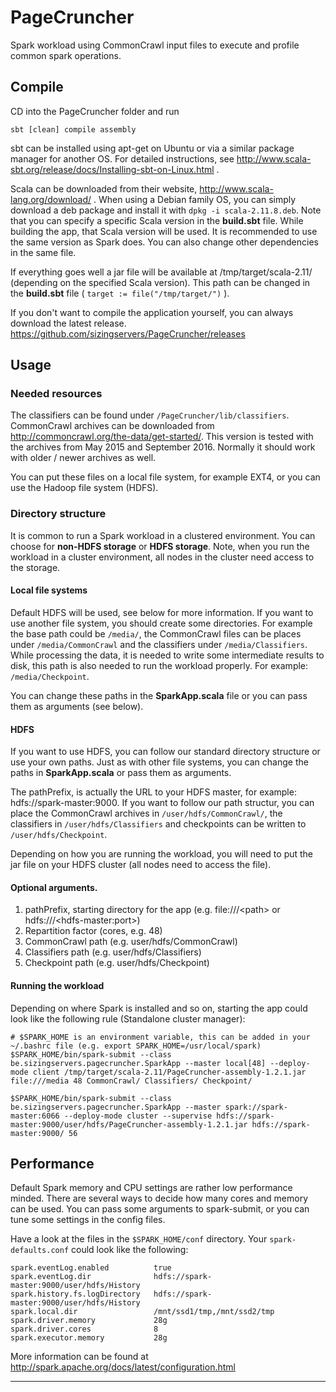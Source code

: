 # PageCruncher
Spark workload using CommonCrawl input files to execute and profile common spark operations.

## Compile
CD into the PageCruncher folder and run

    sbt [clean] compile assembly

sbt can be installed using apt-get on Ubuntu or via a similar package manager for another OS.
For detailed instructions, see http://www.scala-sbt.org/release/docs/Installing-sbt-on-Linux.html .

Scala can be downloaded from their website, http://www.scala-lang.org/download/ . When using a Debian family OS, you
can simply download a deb package and install it with `dpkg -i scala-2.11.8.deb`. Note that you can specify a specific
Scala version in the **build.sbt** file. While building the app, that Scala version will be used. It is recommended to 
use the same version as Spark does. You can also change other dependencies in the same file.

If everything goes well a jar file will be available at /tmp/target/scala-2.11/ (depending on the specified Scala 
version). This path can be changed in the **build.sbt** file ( `target := file("/tmp/target/")` ).

If you don't want to compile the application yourself, you can always download the latest release.
https://github.com/sizingservers/PageCruncher/releases

## Usage

### Needed resources
The classifiers can be found under `/PageCruncher/lib/classifiers`. CommonCrawl archives can be downloaded from 
http://commoncrawl.org/the-data/get-started/. This version is tested with the archives from May 2015 and September 2016.
Normally it should work with older / newer archives as well.

You can put these files on a local file system, for example EXT4, or you can use the Hadoop file system (HDFS).

### Directory structure
It is common to run a Spark workload in a clustered environment. You can choose for **non-HDFS storage** or 
**HDFS storage**. Note, when you run the workload in a cluster environment, all nodes in the cluster need access to the
storage.


#### Local file systems
Default HDFS will be used, see below for more information. If you want to use another file system, you should create
some directories. For example the base path could be `/media/`, the CommonCrawl files can be places under 
`/media/CommonCrawl` and the classifiers under `/media/Classifiers`. While processing the data, it is needed to write
some intermediate results to disk, this path is also needed to run the workload properly. For example: `/media/Checkpoint`.

You can change these paths in the **SparkApp.scala** file or you can pass them as arguments (see below). 

#### HDFS
If you want to use HDFS, you can follow our standard directory structure or use your own paths. Just as with other file 
systems, you can change the paths in **SparkApp.scala** or pass them as arguments. 

The pathPrefix, is actually the URL to your HDFS master, for example: hdfs://spark-master:9000. If you want to follow our
path structur, you can place the CommonCrawl archives in `/user/hdfs/CommonCrawl/`, the classifiers in 
`/user/hdfs/Classifiers` and checkpoints can be written to `/user/hdfs/Checkpoint`.

Depending on how you are running the workload, you will need to put the jar file on your HDFS cluster (all nodes need
to access the file). 

 
#### Optional arguments. 
1. pathPrefix, starting directory for the app (e.g. file:///&lt;path&gt; or hdfs:///&lt;hdfs-master:port&gt;)
2. Repartition factor (cores, e.g. 48)
3. CommonCrawl path (e.g. user/hdfs/CommonCrawl)
4. Classifiers path (e.g. user/hdfs/Classifiers)
5. Checkpoint path (e.g. user/hdfs/Checkpoint)

#### Running the workload
Depending on where Spark is installed and so on, starting the app could look like the following rule 
(Standalone cluster manager):

    # $SPARK_HOME is an environment variable, this can be added in your ~/.bashrc file (e.g. export SPARK_HOME=/usr/local/spark)
    $SPARK_HOME/bin/spark-submit --class be.sizingservers.pagecruncher.SparkApp --master local[48] --deploy-mode client /tmp/target/scala-2.11/PageCruncher-assembly-1.2.1.jar file:///media 48 CommonCrawl/ Classifiers/ Checkpoint/
    
    $SPARK_HOME/bin/spark-submit --class be.sizingservers.pagecruncher.SparkApp --master spark://spark-master:6066 --deploy-mode cluster --supervise hdfs://spark-master:9000/user/hdfs/PageCruncher-assembly-1.2.1.jar hdfs://spark-master:9000/ 56
    

## Performance

Default Spark memory and CPU settings are rather low performance minded. There are several ways to decide how many cores
 and memory can be used. You can pass some arguments to spark-submit, or you can tune some settings in the config files. 

Have a look at the files in the `$SPARK_HOME/conf` directory. Your `spark-defaults.conf` could look like the following: 

    spark.eventLog.enabled          true
    spark.eventLog.dir              hdfs://spark-master:9000/user/hdfs/History
    spark.history.fs.logDirectory   hdfs://spark-master:9000/user/hdfs/History
    spark.local.dir                 /mnt/ssd1/tmp,/mnt/ssd2/tmp
    spark.driver.memory             28g
    spark.driver.cores              8
    spark.executor.memory           28g

More information can be found at http://spark.apache.org/docs/latest/configuration.html 

---
